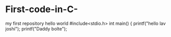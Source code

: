 # First-code-in-C-
my first repository
hello world
#include<stdio.h>
int main()
{
printf("hello lav joshi");
printf("Daddy bolte");
